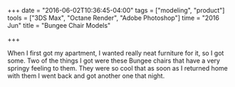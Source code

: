 +++
date = "2016-06-02T10:36:45-04:00"
tags = ["modeling", "product"]
tools = ["3DS Max", "Octane Render", "Adobe Photoshop"]
time = "2016 Jun"
title = "Bungee Chair Models"

+++

When I first got my apartment, I wanted really neat furniture for it, so I got some. Two of the things I got were these Bungee chairs that have a very springy feeling to them. They were so cool that as soon as I returned home with them I went back and got another one that night.
